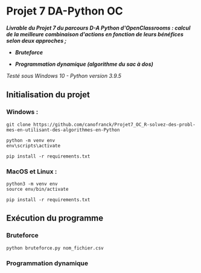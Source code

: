 # Projet 7 DA-Python OC 
***Livrable du Projet 7 du parcours D-A Python d'OpenClassrooms : 
calcul de la meilleure combinaison d'actions en fonction de leurs bénéfices selon deux approches ;***

- ***Bruteforce***

- ***Programmation dynamique (algorithme du sac à dos)***

_Testé sous Windows 10 - Python version 3.9.5_

## Initialisation du projet

### Windows :
    git clone https://github.com/canofranck/Projet7_OC_R-solvez-des-probl-mes-en-utilisant-des-algorithmes-en-Python

    python -m venv env 
    env\scripts\activate

    pip install -r requirements.txt


### MacOS et Linux :
 
    python3 -m venv env 
    source env/bin/activate

    pip install -r requirements.txt




## Exécution du programme

### Bruteforce

    python bruteforce.py nom_fichier.csv


### Programmation dynamique


